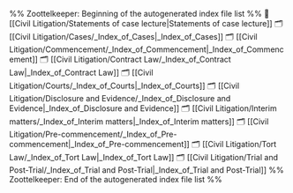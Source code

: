 %% Zoottelkeeper: Beginning of the autogenerated index file list  %%
📄 [[Civil Litigation/Statements of case lecture|Statements of case lecture]]
🗂️ [[Civil Litigation/Cases/_Index_of_Cases|_Index_of_Cases]]
🗂️ [[Civil Litigation/Commencement/_Index_of_Commencement|_Index_of_Commencement]]
🗂️ [[Civil Litigation/Contract Law/_Index_of_Contract Law|_Index_of_Contract Law]]
🗂️ [[Civil Litigation/Courts/_Index_of_Courts|_Index_of_Courts]]
🗂️ [[Civil Litigation/Disclosure and Evidence/_Index_of_Disclosure and Evidence|_Index_of_Disclosure and Evidence]]
🗂️ [[Civil Litigation/Interim matters/_Index_of_Interim matters|_Index_of_Interim matters]]
🗂️ [[Civil Litigation/Pre-commencement/_Index_of_Pre-commencement|_Index_of_Pre-commencement]]
🗂️ [[Civil Litigation/Tort Law/_Index_of_Tort Law|_Index_of_Tort Law]]
🗂️ [[Civil Litigation/Trial and Post-Trial/_Index_of_Trial and Post-Trial|_Index_of_Trial and Post-Trial]]
%% Zoottelkeeper: End of the autogenerated index file list  %%

